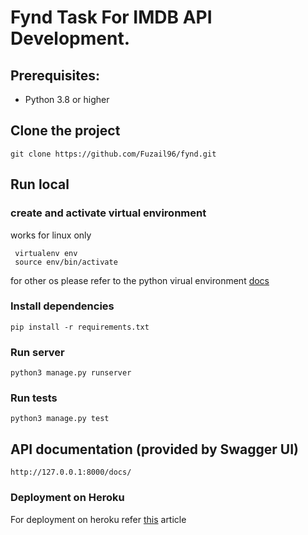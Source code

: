 # Fynd Task For IMDB API Development.


## Prerequisites:

- Python 3.8 or higher

## Clone the project

```
git clone https://github.com/Fuzail96/fynd.git
```

## Run local

### create and activate virtual environment 

 works for linux only
```
 virtualenv env
 source env/bin/activate
```
for other os please refer to the python virual environment [docs](https://docs.python.org/3.6/tutorial/venv.html)

### Install dependencies

```
pip install -r requirements.txt
```

### Run server

```
python3 manage.py runserver
```

### Run tests

```
python3 manage.py test
```

## API documentation (provided by Swagger UI)

```
http://127.0.0.1:8000/docs/
```

### Deployment on Heroku

For deployment on heroku refer [this](https://www.tutlinks.com/create-and-deploy-fastapi-app-to-heroku/) article